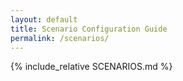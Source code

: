 ```yaml
---
layout: default
title: Scenario Configuration Guide
permalink: /scenarios/
---
```


{% include_relative SCENARIOS.md %}